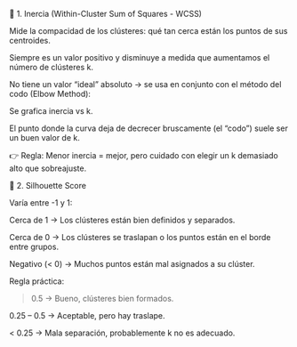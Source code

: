 🔹 1. Inercia (Within-Cluster Sum of Squares - WCSS)

Mide la compacidad de los clústeres: qué tan cerca están los puntos de sus centroides.

Siempre es un valor positivo y disminuye a medida que aumentamos el número de clústeres k.

No tiene un valor “ideal” absoluto → se usa en conjunto con el método del codo (Elbow Method):

Se grafica inercia vs k.

El punto donde la curva deja de decrecer bruscamente (el “codo”) suele ser un buen valor de k.

👉 Regla: Menor inercia = mejor, pero cuidado con elegir un k demasiado alto que sobreajuste.

🔹 2. Silhouette Score

Varía entre -1 y 1:

Cerca de 1 → Los clústeres están bien definidos y separados.

Cerca de 0 → Los clústeres se traslapan o los puntos están en el borde entre grupos.

Negativo (< 0) → Muchos puntos están mal asignados a su clúster.

Regla práctica:

> 0.5 → Bueno, clústeres bien formados.

0.25 – 0.5 → Aceptable, pero hay traslape.

< 0.25 → Mala separación, probablemente k no es adecuado.